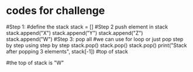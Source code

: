 # codes for challenge

#Step 1:
#define the stack
stack = []
#Step 2 push element in stack
stack.append("X")
stack.append("Y")
stack.append("Z")
stack.append("W")
#Step 3: pop all
#we can use for loop or just pop step by step using step by step
stack.pop()
stack.pop()
stack.pop()
print("Stack after popping 3 elements", stack[-1]) #top of stack

#the top of stack is "W"
